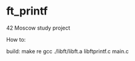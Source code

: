 # ft_printf
42 Moscow study project

How to:

build: 
make re
gcc ./libft/libft.a libftprintf.c main.c
